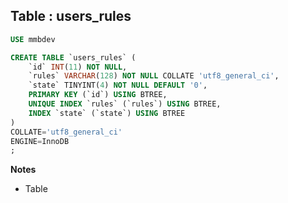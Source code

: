 Table : users_rules
-------------------

```SQL
USE mmbdev

CREATE TABLE `users_rules` (
	`id` INT(11) NOT NULL,
	`rules` VARCHAR(128) NOT NULL COLLATE 'utf8_general_ci',
	`state` TINYINT(4) NOT NULL DEFAULT '0',
	PRIMARY KEY (`id`) USING BTREE,
	UNIQUE INDEX `rules` (`rules`) USING BTREE,
	INDEX `state` (`state`) USING BTREE
)
COLLATE='utf8_general_ci'
ENGINE=InnoDB
;
```
__Notes__

+ Table